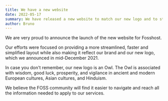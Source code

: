```yaml
---
title: We have a new website
date: 2022-05-17
summary: We have released a new website to match our new logo and to streamline the user experience
author: Bruno
---
```


We are very proud to announce the launch of the new website for Fosshost.

Our efforts were focused on providing a more streamlined, faster and simplified layout while also making it reflect our brand and our new logo, which we announced in mid-December 2021.

In case you don't remember, our new logo is an Owl. The Owl is associated with wisdom, good luck, prosperity, and vigilance in ancient and modern European cultures, Asian cultures, and Hinduism.

We believe the FOSS community will find it easier to navigate and reach all the information needed to apply to our services.
